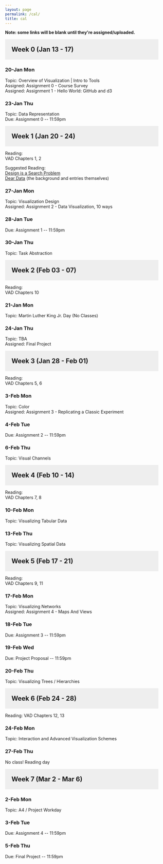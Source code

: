 ```yaml
---
layout: page
permalink: /cal/
title: cal
---
```


<style>

h2 {
  margin: 0 0 1em 0;
  padding: 1em;
  background-color: #EEEEEE;
}

.item {
  padding: 0 1em 1em 1em;
}

.due {
  font-weight: bold;
}

h2, ul {
  margin-bottom: 0
}

.topic, .assigned, .due, .materials, .vid {
  padding-left: 2em;
}

</style>

**Note: some links will be blank until they're assigned/uploaded.**

## Week 0 (Jan 13 - 17)

### 20-Jan Mon   
Topic: Overview of Visualization | Intro to Tools   
Assigned: Assignment 0 - Course Survey   
Assigned: Assignment 1 - Hello World: GitHub and d3   

### 23-Jan Thu   
Topic: Data Representation  
Due: Assignment 0 -- 11:59pm   

## Week 1 (Jan 20 - 24)

Reading:   
VAD Chapters 1, 2   

Suggested Reading:   
[Design is a Search Problem](https://www.youtube.com/watch?v=fThhbt23SGM)   
[Dear Data](http://www.dear-data.com/theproject) (the background and entries themselves)   

### 27-Jan Mon   
Topic: Visualization Design   
Assigned: Assignment 2 - Data Visualization, 10 ways   

### 28-Jan Tue   
Due: Assignment 1 -- 11:59pm   

### 30-Jan Thu   
Topic: Task Abstraction   

## Week 2 (Feb 03 - 07)

Reading:   
VAD Chapters 10   

### 21-Jan Mon   
Topic: Martin Luther King Jr. Day (No Classes)   

### 24-Jan Thu   
Topic: TBA  
Assigned: Final Project   

## Week 3 (Jan 28 - Feb 01)

Reading:   
VAD Chapters 5, 6

### 3-Feb Mon   
Topic: Color    
Assigned: Assignment 3 - Replicating a Classic Experiment   

### 4-Feb Tue   
Due: Assignment 2 -- 11:59pm   

### 6-Feb Thu   
Topic: Visual Channels

## Week 4 (Feb 10 - 14)

Reading:   
VAD Chapters 7, 8

### 10-Feb Mon   
Topic: Visualizing Tabular Data   

### 13-Feb Thu   
Topic: Visualizing Spatial Data   

## Week 5 (Feb 17 - 21)
Reading:   
VAD Chapters 9, 11

### 17-Feb Mon   
Topic: Visualizing Networks   
Assigned: Assignment 4 - Maps And Views   

### 18-Feb Tue   
Due: Assignment 3 -- 11:59pm   

### 19-Feb Wed   
Due: Project Proposal -- 11:59pm   

### 20-Feb Thu   
Topic: Visualizing Trees / Hierarchies   

## Week 6 (Feb 24 - 28)   
Reading: 
VAD Chapters 12, 13

### 24-Feb Mon   
Topic: Interaction and Advanced Visualization Schemes   

### 27-Feb Thu   
No class! Reading day

## Week 7 (Mar 2 - Mar 6)   

### 2-Feb Mon   
Topic: A4 / Project Workday

### 3-Feb Tue   
Due: Assignment 4 -- 11:59pm   

### 5-Feb Thu   
Due: Final Project -- 11:59pm   